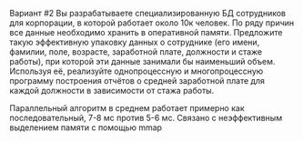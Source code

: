 Вариант #2
Вы разрабатываете специализированную БД сотрудников для корпорации, в которой работает около 10к человек. По ряду причин все данные необходимо хранить в оперативной памяти. Предложите такую эффективную упаковку данных о сотруднике (его имени, фамилии, поле, возрасте, заработной плате, должности и стаже работы), при которой эти данные занимали бы наименьший объем. Используя её, реализуйте однопроцессную и многопроцессную программу построения отчётов о средней заработной плате для каждой должности в зависимости от стажа работы.

Параллельный алгоритм в среднем работает примерно как последовательный, 7-8 мс против 5-6 мс. Связано с неэффективным выделением памяти с помощью mmap
